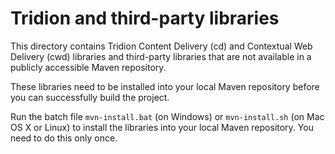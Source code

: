  Tridion and third-party libraries
====================================

This directory contains Tridion Content Delivery (cd) and Contextual Web Delivery (cwd) libraries and third-party
libraries that are not available in a publicly accessible Maven repository.

These libraries need to be installed into your local Maven repository before you can successfully build the project.

Run the batch file `mvn-install.bat` (on Windows) or `mvn-install.sh` (on Mac OS X or Linux) to install the libraries
into your local Maven repository. You need to do this only once.
